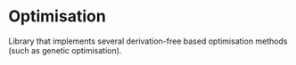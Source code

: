 # Optimisation

Library that implements several derivation-free based optimisation methods (such as genetic optimisation).
